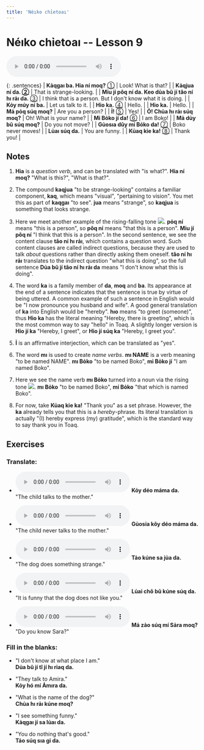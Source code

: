 ```yaml
---
title: 'Néıko chỉetoaı'
---
```

# **Néıko chỉetoaı** -- Lesson 9

<audio id="mainaudio" controls src="lesson.mp3"></audio>

{: .sentences}
| **Kảqgaı ba. Hỉa ní moq?** [①](#fn-1)     | Look! What is that? |
| **Kảqjua ní da. [②](#fn-2)** | That is strange-looking. |
| **Mỉu jí pôq ní da. Keo dủa bũ jí tâo ní hı rảı da.** [③](#fn-3) | I think that is a person. But I don't know what it is doing. |
| **Kỏy múy ní ba.**  | Let us talk to it. |
| **Hỉo ka.** [④](#fn-4) | Hello. |
| **Hỉo ka.** | Hello. |
| **Mả pỏq súq moq?**  | Are you a person? |
| **Ỉ!** [⑤](#fn-5) | Yes! |
| **Ỏ! Chủa hı rảı súq moq?**  | Oh! What is your name? |
| **Mỉ Bỏko jí da!** [⑥](#fn-6) | I am Boko! |
| **Mả dủy bũ súq moq?** | Do you not move? |
| **Gủosıa dûy mí Bỏko da!** [⑦](#fn-7) | Boko never moves! |
| **Lủaı súq da.** | You are funny. |
| **Kủaq kỉe ka!** [⑧](#fn-8) | Thank you! |

## Notes

1. <a name="fn-1" /> **Hỉa** is a *question verb*, and can be translated with "is what?". **Hỉa ní moq?** "What is this?", "What is that?".

2. <a name="fn-2" /> The compound **kaqjua** "to be strange-looking" contains a familiar component, **kaq**, which means "visual", "pertaining to vision". You met this as part of **kaqgaı** "to see". **jua** means "strange", so **kaqjua** is something that looks strange.

3. <a name="fn-3" /> Here we meet another example of the rising-falling tone ![](../tones/t5.png). **pỏq ní** means "this is a person", so **pôq ní** means "that this is a person". **Mỉu jí pôq ní** "I think that this is a person". In the second sentence, we see the content clause **tâo ní hı rảı**, which contains a question word. Such content clauses are called indirect questions, because they are used to talk *about* questions rather than directly asking them oneself. **tâo ní hı rảı** translates to the indirect question "what this is doing", so the full sentence **Dủa bũ jí tâo ní hı rảı da** means "I don't know what this is doing".

4. <a name="fn-4" /> The word **ka** is a family member of **da**, **moq** and **ba**. Its appearance at the end of a sentence indicates that the sentence is true by virtue of being uttered. A common example of such a sentence in English would be "I now pronounce you husband and wife". A good general translation of **ka** into English would be "hereby". **hıo** means "to greet (someone)", thus **Hỉo ka** has the literal meaning "Hereby, there is greeting", which is the most common way to say "hello" in Toaq. A slightly longer version is **Hỉo jí ka** "Hereby, I greet", or **Hỉo jí súq ka** "Hereby, I greet you".

5. <a name="fn-5" /> **Ỉ** is an affirmative interjection, which can be translated as "yes".

6. <a name="fn-6" /> The word **mı** is used to create *name verbs*. **mı NAME** is a verb meaning "to be named NAME". **mı Bỏko** "to be named Boko", **mỉ Bỏko jí** "I am named Boko".
 
7. <a name="fn-7" /> Here we see the name verb **mı Bỏko** turned into a noun via the rising tone ![](../tones/t2.png). **mı Bỏko** "to be named Boko", **mí Bỏko** "that which is named Boko".

8. <a name="fn-8" /> For now, take **Kủaq kỉe ka!** "Thank you" as a set phrase. However, the **ka** already tells you that this is a *hereby*-phrase. Its literal translation is actually "(I) hereby express (my) gratitude", which is the standard way to say thank you in Toaq.

## Exercises

### Translate:

- <audio controls src="ex1.mp3"></audio>
  **Kỏy déo máma da.**  
  <span class="spoiler">"The child talks to the mother."</span>
  
- <audio controls src="ex2.mp3"></audio>
  **Gủosia kôy déo máma da.**  
  <span class="spoiler">"The child never talks to the mother."</span>
  
- <audio controls src="ex3.mp3"></audio>
  **Tảo kúne sa jủa da.**  
  <span class="spoiler">"The dog does something strange."</span>
  
- <audio controls src="ex4.mp3"></audio>
  **Lủai chô bũ kúne súq da.**  
  <span class="spoiler">"It is funny that the dog does not like you."</span>
  
- <audio controls src="ex5.mp3"></audio>
  **Mả zảo súq mí Sảra moq?**  
  <span class="spoiler">"Do you know Sara?"</span>

### Fill in the blanks:

- "I don't know at what place I am."  
  **<span class="spoiler">Dủa</span> bũ jí <span class="spoiler">tî</span> jí <span class="spoiler">hı</span> rỉaq da.**
  
- "They talk to Amira."  
  **<span class="spoiler">Kỏy</span> hó <span class="spoiler">mí</span> Ảmıra da.**
  
- "What is the name of the dog?"  
  **<span class="spoiler">Chủa</span> hı <span class="spoiler">rảı</span> kúne <span class="spoiler">moq</span>?**
  
- "I see something funny."  
  **<span class="spoiler">Kảqgaı</span> jí sa <span class="spoiler">lủaı</span> da.**
  
- "You do nothing that's good."  
  **<span class="spoiler">Tảo</span> súq <span class="spoiler">sıa</span> gỉ da.**
